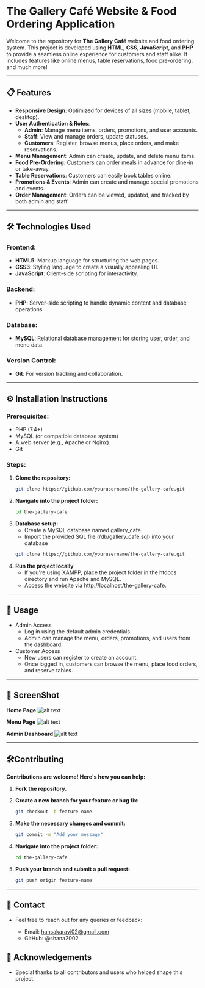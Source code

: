 # The Gallery Café Website & Food Ordering Application

Welcome to the repository for **The Gallery Café** website and food ordering system. This project is developed using **HTML**, **CSS**, **JavaScript**, and **PHP** to provide a seamless online experience for customers and staff alike. It includes features like online menus, table reservations, food pre-ordering, and much more!

---

## 📋 Features

- **Responsive Design**: Optimized for devices of all sizes (mobile, tablet, desktop).
- **User Authentication & Roles**: 
  - **Admin**: Manage menu items, orders, promotions, and user accounts.
  - **Staff**: View and manage orders, update statuses.
  - **Customers**: Register, browse menus, place orders, and make reservations.
- **Menu Management**: Admin can create, update, and delete menu items.
- **Food Pre-Ordering**: Customers can order meals in advance for dine-in or take-away.
- **Table Reservations**: Customers can easily book tables online.
- **Promotions & Events**: Admin can create and manage special promotions and events.
- **Order Management**: Orders can be viewed, updated, and tracked by both admin and staff.

---

## 🛠️ Technologies Used

### Frontend:
- **HTML5**: Markup language for structuring the web pages.
- **CSS3**: Styling language to create a visually appealing UI.
- **JavaScript**: Client-side scripting for interactivity.

### Backend:
- **PHP**: Server-side scripting to handle dynamic content and database operations.

### Database:
- **MySQL**: Relational database management for storing user, order, and menu data.

### Version Control:
- **Git**: For version tracking and collaboration.
  
---

## ⚙️ Installation Instructions

### Prerequisites:
- PHP (7.4+)
- MySQL (or compatible database system)
- A web server (e.g., Apache or Nginx)
- Git

### Steps:

1. **Clone the repository:**
   ```bash
   git clone https://github.com/yourusername/the-gallery-cafe.git
   
1. **Navigate into the project folder:**
   ```bash
   cd the-gallery-cafe

1. **Database setup:**
   - Create a MySQL database named gallery_cafe.
   - Import the provided SQL file (/db/gallery_cafe.sql) into your database
   ```bash
   git clone https://github.com/yourusername/the-gallery-cafe.git

 1. **Run the project locally**
    - If you're using XAMPP, place the project folder in the htdocs directory and run Apache and MySQL.
    - Access the website via http://localhost/the-gallery-cafe.

---

## 🚀 Usage 

- Admin Access
    - Log in using the default admin credentials.
    - Admin can manage the menu, orders, promotions, and users from the dashboard.
- Customer Access
    - New users can register to create an account.
    - Once logged in, customers can browse the menu, place food orders, and reserve tables.

---

## 📸 ScreenShot
   **Home Page**
   ![alt text](https://github.com/Shana2002/galleryCafe/blob/master/images/screenshot/menuss.png?raw=true)

   **Menu Page**
      ![alt text](https://github.com/Shana2002/galleryCafe/blob/master/images/screenshot/menuss.png?raw=true) 

   **Admin Dashboard**
      ![alt text](https://github.com/Shana2002/galleryCafe/blob/master/images/screenshot/menuss.png?raw=true)

---

## 🛠️Contributing 
  **Contributions are welcome! Here's how you can help:**

1. **Fork the repository.**
   
1. **Create a new branch for your feature or bug fix:**
   ```bash
   git checkout -b feature-name
1. **Make the necessary changes and commit:**
   ```bash
   git commit -m "Add your message"
   
1. **Navigate into the project folder:**
   ```bash
   cd the-gallery-cafe
1. **Push your branch and submit a pull request:**
   ```bash
   git push origin feature-name
   
---

## 👤 Contact
   - Feel free to reach out for any queries or feedback:

      - Email: hansakaravi02@gmail.com
      - GitHub: @shana2002

## 🌟 Acknowledgements
   - Special thanks to all contributors and users who helped shape this project.

